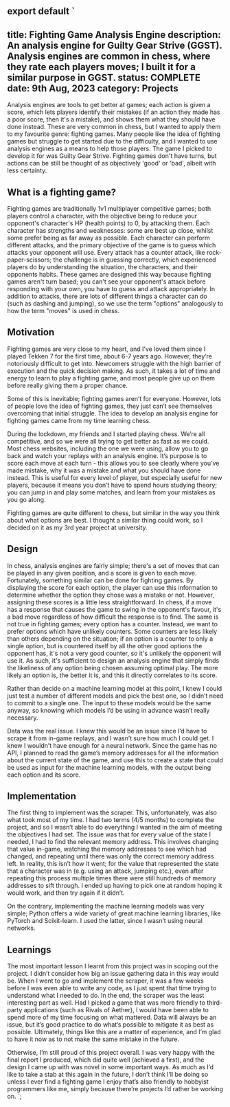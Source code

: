 export default `
---
title: Fighting Game Analysis Engine
description: An analysis engine for Guilty Gear Strive (GGST). Analysis engines are common in chess, where they rate each players moves; I built it for a similar purpose in GGST.
status: COMPLETE
date: 9th Aug, 2023
category: Projects
---

Analysis engines are tools to get better at games; each action is given a score, which lets players identify their mistakes (if an action they made has a poor score, then it's a mistake), and shows them what they should have done instead. These are very common in chess, but I wanted to apply them to my favourite genre: fighting games. Many people like the idea of fighting games but struggle to get started due to the difficulty, and I wanted to use analysis engines as a means to help those players. The game I picked to develop it for was Guilty Gear Strive. Fighting games don't have turns, but actions can be still be thought of as objectively 'good' or 'bad', albeit with less certainty.

## What is a fighting game?

Fighting games are traditionally 1v1 multiplayer competitive games; both players control a character, with the objective being to reduce your opponent's character's HP (health points) to 0, by attacking them. Each character has strengths and weaknesses: some are best up close, whilst some prefer being as far away as possible. Each character can perform different attacks, and the primary objective of the game is to guess which attacks your opponent will use. Every attack has a counter attack, like rock-paper-scissors; the challenge is in guessing correctly, which experienced players do by understanding the situation, the characters, and their opponents habits. These games are designed this way because fighting games aren't turn based; you can't see your opponent's attack before responding with your own, you have to guess and attack appropriately. In addition to attacks, there are lots of different things a character can do (such as dashing and jumping), so we use the term "options" analogously to how the term "moves" is used in chess. 

## Motivation

Fighting games are very close to my heart, and I’ve loved them since I played Tekken 7 for the first time, about 6-7 years ago. However, they’re notoriously difficult to get into. Newcomers struggle with the high barrier of execution and the quick decision making. As such, it takes a lot of time and energy to learn to play a fighting game, and most people give up on them before really giving them a proper chance.

Some of this is inevitable; fighting games aren’t for everyone. However, lots of people love the idea of fighting games, they just can’t see themselves overcoming that initial struggle. The idea to develop an analysis engine for fighting games came from my time learning chess.

During the lockdown, my friends and I started playing chess. We’re all competitive, and so we were all trying to get better as fast as we could. Most chess websites, including the one we were using, allow you to go back and watch your replays with an analysis engine. It’s purpose is to score each move at each turn - this allows you to see clearly where you’ve made mistake, why it was a mistake and what you should have done instead. This is useful for every level of player, but especially useful for new players, because it means you don’t have to spend hours studying theory; you can jump in and play some matches, and learn from your mistakes as you go along. 

Fighting games are quite different to chess, but similar in the way you think about what options are best. I thought a similar thing could work, so I decided on it as my 3rd year project at university.

## Design

In chess, analysis engines are fairly simple; there's a set of moves that can be played in any given position, and a score is given to each move. Fortunately, something similar can be done for fighting games. By displaying the score for each option, the player can use this information to determine whether the option they chose was a mistake or not. However, assigning these scores is a little less straightforward. In chess, if a move has a response that causes the game to swing in the opponent's favour, it's a bad move regardless of how difficult the response is to find. The same is not true in fighting games; every option has a counter. Instead, we want to prefer options which have unlikely counters. Some counters are less likely than others depending on the situation; if an option is a counter to only a single option, but is countered itself by all the other good options the opponent has, it's not a very good counter, so it's unlikely the opponent will use it. As such, it's sufficient to design an analysis engine that simply finds the likeliness of any option being chosen assuming optimal play. The more likely an option is, the better it is, and this it directly correlates to its score.

Rather than decide on a machine learning model at this point, I knew I could just test a number of different models and pick the best one, so I didn’t need to commit to a single one. The input to these models would be the same anyway, so knowing which models I’d be using in advance wasn’t really necessary.

Data was the real issue. I knew this would be an issue since I’d have to scrape it from in-game replays, and I wasn’t sure how much I could get. I knew I wouldn’t have enough for a neural network. Since the game has no API, I planned to read the game’s memory addresses for all the information about the current state of the game, and use this to create a state that could be used as input for the machine learning models, with the output being each option and its score.

## Implementation

The first thing to implement was the scraper. This, unfortunately, was also what took most of my time. I had two terms (4/5 months) to complete the project, and so I wasn’t able to do everything I wanted in the aim of meeting the objectives I had set. The issue was that for every value of the state I needed, I had to find the relevant memory address. This involves changing that value in-game, watching the memory addresses to see which had changed, and repeating until there was only the correct memory address left. In reality, this isn’t how it went; for the value that represented the state that a character was in (e.g. using an attack, jumping etc.), even after repeating this process multiple times there were still hundreds of memory addresses to sift through. I ended up having to pick one at random hoping it would work, and then try again if it didn’t.

On the contrary, implementing the machine learning models was very simple; Python offers a wide variety of great machine learning libraries, like PyTorch and Scikit-learn. I used the latter, since I wasn’t using neural networks.

## Learnings

The most important lesson I learnt from this project was in scoping out the project. I didn’t consider how big an issue gathering data in this way would be. When I went to go and implement the scraper, it was a few weeks before I was even able to write any code, as I just spent that time trying to understand what I needed to do. In the end, the scraper was the least interesting part as well. Had I picked a game that was more friendly to third-party applications (such as Rivals of Aether), I would have been able to spend more of my time focusing on what mattered. Data will always be an issue, but it’s good practice to do what’s possible to mitigate it as best as possible. Ultimately, things like this are a matter of experience, and I’m glad to have it now as to not make the same mistake in the future.

Otherwise, I’m still proud of this project overall. I was very happy with the final report I produced, which did quite well (achieved a first), and the design I came up with was novel in some important ways. As much as I’d like to take a stab at this again in the future, I don’t think I’ll be doing so unless I ever find a fighting game I enjoy that’s also friendly to hobbyist programmers like me, simply because there’re projects I’d rather be working on.
`;